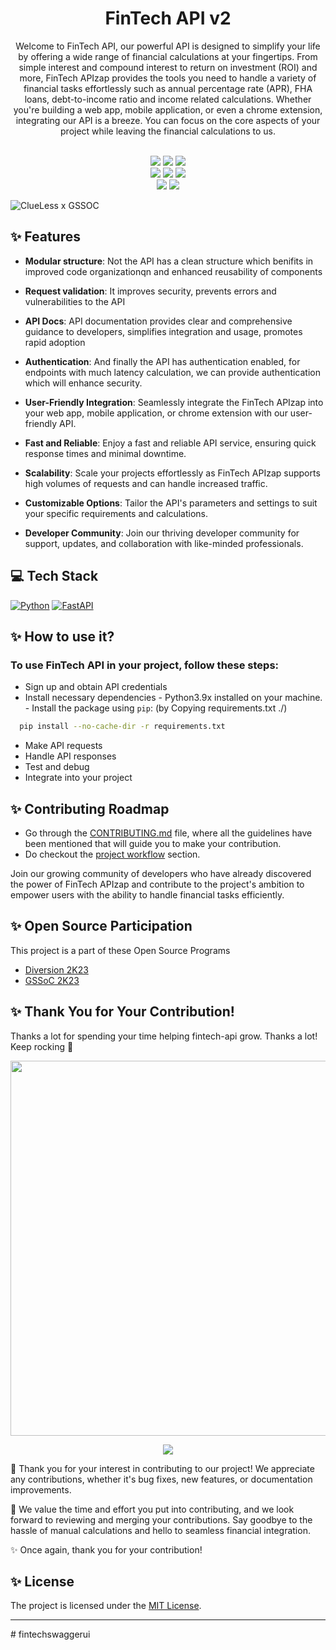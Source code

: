 <h1 align=center> FinTech API v2</h1>

<p align=center>
Welcome to FinTech API, our powerful API is designed to simplify your life by offering a wide range of financial calculations at your fingertips. From simple interest and compound interest to return on investment (ROI) and more, FinTech APIzap provides the tools you need to handle a variety of financial tasks effortlessly such as annual percentage rate (APR), FHA loans, debt-to-income ratio and income related calculations. Whether you're building a web app, mobile application, or even a chrome extension, integrating our API is a breeze.  You can focus on the core aspects of your project while leaving the financial calculations to us. </p>

<div align="center">
  <br>
  <img src="https://img.shields.io/github/repo-size/Clueless-Community/fintech-api.svg?style=for-the-badge&logo=appveyor" />
  <img src="https://img.shields.io/github/issues/Clueless-Community/fintech-api.svg?style=for-the-badge&logo=appveyor" />
  <img src="https://img.shields.io/github/issues-closed-raw/Clueless-Community/fintech-api.svg?style=for-the-badge&logo=appveyor" />
  <br>
  <img src="https://img.shields.io/github/forks/Clueless-Community/fintech-api.svg?style=for-the-badge&logo=appveyor" />
  <img src="https://img.shields.io/github/issues-pr/Clueless-Community/fintech-api.svg?style=for-the-badge&logo=appveyor" />
  <img src="https://img.shields.io/github/issues-pr-closed-raw/Clueless-Community/fintech-api.svg?style=for-the-badge&logo=appveyor" />
  <br>
  <img src="https://img.shields.io/github/stars/Clueless-Community/fintech-api.svg?style=for-the-badge&logo=appveyor" />
  <img src="https://img.shields.io/github/last-commit/Clueless-Community/fintech-api.svg?style=for-the-badge&logo=appveyor" />
</div>

![ClueLess x GSSOC](https://github.com/Clueless-Community/fintech-api/assets/93722719/978d4ad0-6353-450a-b144-bb591b71223f)

## ✨ Features

- **Modular structure**: Not the API has a clean structure which benifits in improved code organizationqn and enhanced reusability of components

- **Request validation**: It improves security, prevents errors and vulnerabilities to the API

- **API Docs**: API documentation provides clear and comprehensive guidance to developers, simplifies integration and usage, promotes rapid adoption

- **Authentication**: And finally the API has authentication enabled, for endpoints with much latency calculation, we can provide authentication which will enhance security.

- **User-Friendly Integration**: Seamlessly integrate the FinTech APIzap into your web app, mobile application, or chrome extension with our user-friendly API.

- **Fast and Reliable**: Enjoy a fast and reliable API service, ensuring quick response times and minimal downtime.

- **Scalability**: Scale your projects effortlessly as FinTech APIzap supports high volumes of requests and can handle increased traffic.

- **Customizable Options**: Tailor the API's parameters and settings to suit your specific requirements and calculations.

- **Developer Community**: Join our thriving developer community for support, updates, and collaboration with like-minded professionals.


## 💻 Tech Stack 

  [![Python](https://img.shields.io/badge/python-3670A0?style=for-the-badge&logo=python&logoColor=ffdd54)](https://www.python.org/doc/)
  [![FastAPI](https://img.shields.io/badge/FastAPI-005571?style=for-the-badge&logo=fastapi)](https://fastapi.tiangolo.com/)


## ✨ How to use it? 

### To use FinTech API in your project, follow these steps:
- Sign up and obtain API credentials
- Install necessary dependencies
      - Python3.9x installed on your machine.
      - Install the package using `pip`: (by Copying requirements.txt ./)
```bash
  pip install --no-cache-dir -r requirements.txt
```

- Make API requests
- Handle API responses
- Test and debug
- Integrate into your project


## ✨ Contributing Roadmap

 - Go through the [CONTRIBUTING.md](https://github.com/Clueless-Community/fintech-api/blob/main/CONTRIBUTING.md) file, where all the guidelines have been mentioned that will guide you to make your contribution.
 - Do checkout the [project workflow](https://github.com/Clueless-Community/fintech-api/blob/main/CONTRIBUTING.md#project-workflow) section.

Join our growing community of developers who have already discovered the power of FinTech APIzap and contribute to the project's ambition to empower users with the ability to handle financial tasks efficiently.


## ✨ Open Source Participation

This project is a part of these Open Source Programs

- [Diversion 2K23](https://diversion.tech/)
- [GSSoC 2K23](https://gssoc.girlscript.tech/)


## ✨ Thank You for Your Contribution!
Thanks a lot for spending your time helping fintech-api grow. Thanks a lot! Keep rocking 🍻
<p>
  <img src="https://api.vaunt.dev/v1/github/entities/Clueless-Community/repositories/fintech-api/contributors?format=svg&limit=54" width="600" height"250" />
</p>
<p align=center>
<a href="https://github.com/Clueless-Community/fintech-api/graphs/contributors">
  <img src="https://contrib.rocks/image?repo=Clueless-Community/fintech-api" />
</a></p>

🙏 Thank you for your interest in contributing to our project! We appreciate any contributions, whether it's bug fixes, new features, or documentation improvements.

🌟 We value the time and effort you put into contributing, and we look forward to reviewing and merging your contributions.  Say goodbye to the hassle of manual calculations and hello to seamless financial integration. 

✨ Once again, thank you for your contribution!


## ✨ License

The project is licensed under the [MIT License](https://github.com/neelshah2409/Bot-Collection/blob/main/LICENSE).

---
#   f i n t e c h s w a g g e r u i  
 